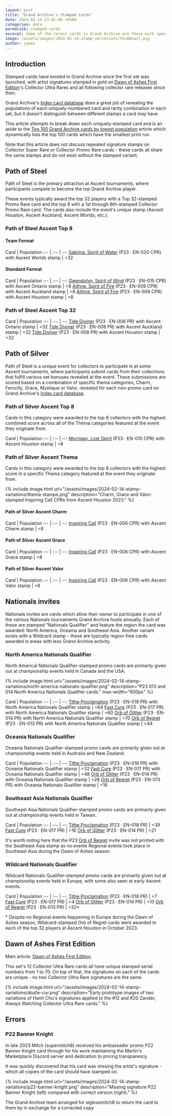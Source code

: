 ```yaml
---
layout: post
title: "Grand Archive's Stamped Cards"
date: 2024-02-14 23:02:00 +0100
categories: data
permalink: stamped-cards
excerpt: Some of the rarest cards in Grand Archive are those with specific stamps. This article goes into depth about the different stamped card variations and tries to piece together population counts.
image: /assets/images/2024-02-14-stamp-variations/thumbnail.png
author: james
---
```


## Introduction

Stamped cards have existed in Grand Archive since the first set was launched, with artist signatures stamped in gold on [Dawn of Ashes First Edition](/DOA-1st_(set))'s Collector Ultra Rares and all following collector rare releases since then.

Grand Archive's [Index card database](https://index.gatcg.com) does a great job of revealing the populations of each uniquely-numbered card and rarity combination in each set, but it doesn't distinguish between different stamps a card may have.

This article attempts to break down each uniquely-stamped card and is an aside to the [Top 100 Grand Archive cards by lowest population](/top-100-lowest-pop) article which dynamically lists the top 100 cards which have the smallest print run.

Note that this article does not discuss repeated signature stamps on Collector Super Rare or Collector Promo Rare cards - these cards all share the same stamps and do not exist without the stamped variant.

## Path of Steel

Path of Steel is the primary attraction at Ascent tournaments, where participants compete to become the top Grand Archive player.

These events typically award the top 32 players with a Top 32-stamped Promo Rare card and the top 8 with a 1st through 8th-stamped Collector Promo Rare card. The cards also include the event's unique stamp (Ascent Houston, Ascent Auckland, Ascent Worlds, etc.).

### Path of Steel Ascent Top 8

#### Team Format

Card | Population
:-- | :-- | --:
[Sabrina, Spirit of Water](https://index.gatcg.com/edition/sabrina-spirit-of-water-p23-cpr) (P23 · EN-020 CPR) with Ascent Worlds stamp | =32

#### Standard Format

Card | Population
:-- | :-- | --:
[Gwendolyn, Spirit of Wind](https://index.gatcg.com/edition/gwendolyn-spirit-of-wind-ontario) (P23 · EN-015 CPR) with Ascent Ontario stamp | =8
[Aithne, Spirit of Fire](https://index.gatcg.com/edition/aithne-spirit-of-fire-p23-houston) (P23 · EN-009 CPR) with Ascent Auckland stamp | =8
[Aithne, Spirit of Fire](https://index.gatcg.com/edition/aithne-spirit-of-fire-p23-houston) (P23 · EN-009 CPR) with Ascent Houston stamp | =8

### Path of Steel Ascent Top 32

Card | Population
:-- | :-- | --:
[Tide Diviner](https://index.gatcg.com/edition/tide-diviner-p23) (P23 · EN-008 PR) with Ascent Ontario stamp | =32
[Tide Diviner](https://index.gatcg.com/edition/tide-diviner-p23) (P23 · EN-008 PR) with Ascent Auckland stamp | =32
[Tide Diviner](https://index.gatcg.com/edition/tide-diviner-p23) (P23 · EN-008 PR) with Ascent Houston stamp | =32

## Path of Silver

Path of Steel is a unique event for collectors to participate in at some Ascent tournaments, where participants submit cards from their collections that fulfill various set bonuses revealed at the event. These submissions are scored based on a combination of specific thema categories, Charm, Ferocity, Grace, Mystique or Valor, revealed for each non-promo card on Grand Archive's [Index card database](https://index.gatcg.com).

### Path of Silver Ascent Top 8

Cards in this category were awarded to the top 8 collectors with the highest combined score across all of the Thema categories featured at the event they originate from.

Card | Population
:-- | :-- | --:
[Morrigan, Lost Spirit](https://index.gatcg.com/edition/morrigan-lost-spirit-p23-houston) (P23 · EN-010 CPR) with Ascent Houston stamp | =8

### Path of Silver Ascent Thema

Cards in this category were awarded to the top 8 collectors with the highest score in a specific Thema category featured at the event they originate from.

{% include image.html url="/assets/images/2024-02-14-stamp-variations/thema-stamps.png" description="Charm, Grace and Valor-stamped Inspiring Call CPRs from Ascent Houston 2023." %}

#### Path of Silver Ascent Charm

Card | Population
:-- | :-- | --:
[Inspiring Call](https://index.gatcg.com/edition/inspiring-call-p23-cpr) (P23 · EN-006 CPR) with Ascent Charm stamp | =8

#### Path of Silver Ascent Grace

Card | Population
:-- | :-- | --:
[Inspiring Call](https://index.gatcg.com/edition/inspiring-call-p23-cpr) (P23 · EN-006 CPR) with Ascent Grace stamp | =8

#### Path of Silver Ascent Valor

Card | Population
:-- | :-- | --:
[Inspiring Call](https://index.gatcg.com/edition/inspiring-call-p23-cpr) (P23 · EN-006 CPR) with Ascent Valor stamp | =8

## Nationals invites

Nationals invites are cards which allow their owner to participate in one of the various Nationals tournaments Grand Archive hosts annually. Each of these are stamped "Nationals Qualifier" and feature the region the card was awarded: North America, Oceania and Southeast Asia. Another variant exists with a Wildcard stamp - these are typically region-free cards awarded in areas with less Grand Archive activity.

### North America Nationals Qualifier

North Americal Nationals Qualifier-stamped promo cards are primarily given out at championship events held in Canada and the USA.

{% include image.html url="/assets/images/2024-02-14-stamp-variations/north-america-nationals-qualifier.png" description="P23 013 and 014 North America Nationals Qualifier cards." max-width="600px" %}

Card | Population
:-- | :-- | --:
[Tithe Proclamation](https://index.gatcg.com/edition/tithe-proclamation-p23) (P23 · EN-018 PR) with North America Nationals Qualifier stamp | =64
[Fast Cure](https://index.gatcg.com/edition/fast-cure-p23) (P23 · EN-017 PR) with North America Nationals Qualifier stamp | =60
[Orb of Glitter](https://index.gatcg.com/edition/orb-of-glitter-p23) (P23 · EN-014 PR) with North America Nationals Qualifier stamp | =70
[Orb of Regret](https://index.gatcg.com/edition/orb-of-regret-p23) (P23 · EN-013 PR) with North America Nationals Qualifier stamp | =44

### Oceania Nationals Qualifier

Oceania Nationals Qualifier-stamped promo cards are primarily given out at championship events held in Australia and New Zealand.

Card | Population
:-- | :-- | --:
[Tithe Proclamation](https://index.gatcg.com/edition/tithe-proclamation-p23) (P23 · EN-018 PR) with Oceania Nationals Qualifier stamp | =32
[Fast Cure](https://index.gatcg.com/edition/fast-cure-p23) (P23 · EN-017 PR) with Oceania Nationals Qualifier stamp | =48
[Orb of Glitter](https://index.gatcg.com/edition/orb-of-glitter-p23) (P23 · EN-014 PR) with Oceania Nationals Qualifier stamp | =28
[Orb of Regret](https://index.gatcg.com/edition/orb-of-regret-p23) (P23 · EN-013 PR) with Oceania Nationals Qualifier stamp | =16

### Southeast Asia Nationals Qualifier

Southeast Asia Nationals Qualifier-stamped promo cards are primarily given out at championship events held in Taiwan.

Card | Population
:-- | :-- | --:
[Tithe Proclamation](https://index.gatcg.com/edition/tithe-proclamation-p23) (P23 · EN-018 PR) | =39
[Fast Cure](https://index.gatcg.com/edition/fast-cure-p23) (P23 · EN-017 PR) | =16
[Orb of Glitter](https://index.gatcg.com/edition/orb-of-glitter-p23) (P23 · EN-014 PR) | =21

It's worth noting here that the P23 [Orb of Regret](https://index.gatcg.com/edition/orb-of-regret-p23) invite was not printed with the Southeast Asia stamp as no events Regional events took place in Southeast Asia during the Dawn of Ashes season.

### Wildcard Nationals Qualifier

Wildcard Nationals Qualifier-stamped promo cards are primarily given out at championship events held in Europe, with some also seen at early Ascent events.

Card | Population
:-- | :-- | --:
[Tithe Proclamation](https://index.gatcg.com/edition/tithe-proclamation-p23) (P23 · EN-018 PR) | =7
[Fast Cure](https://index.gatcg.com/edition/fast-cure-p23) (P23 · EN-017 PR) | =4
[Orb of Glitter](https://index.gatcg.com/edition/orb-of-glitter-p23) (P23 · EN-014 PR) | =10
[Orb of Regret](https://index.gatcg.com/edition/orb-of-regret-p23) (P23 · EN-013 PR) | =32\*

\* Despite no Regional events happening in Europe during the Dawn of Ashes season, Wildcard-stamped Orb of Regret cards were awarded to each of the top 32 players at Ascent Houston in October 2023.

## Dawn of Ashes First Edition

Main article: [Dawn of Ashes First Edition](/DOA-1st_(set)).

This set's 12 Collector Ultra Rare cards all have unique stamped serial numbers from 1 to 70. On top of that, the signatures on each of the cards are unique - no two Collector Ultra Rare signatures are the same.

{% include image.html url="/assets/images/2024-02-14-stamp-variations/doa1e-cur.png" description="Early prototype images of two variations of Hanh Chu's signatures applied to the #12 and #20 Zander, Always Watching Collector Ultra Rare cards." %}

## Errors

### P22 Banner Knight

In late 2023 Mitch (supermitch8) received his ambassador promo P22 Banner Knight card through for his work maintaining the Merlin's Marketplace Discord server and dedication to pricing transparency.

It was quickly discovered that his card was missing the artist's signature - which all copies of the card should have stamped on.

{% include image.html url="/assets/images/2024-02-14-stamp-variations/p22-banner-knight.png" description="Missing signature P22 Banner Knight (left) compared with correct version (right)." %}

The Grand Archive team arranged for siglessmitch8 to return the card to them by in exchange for a corrected copy.